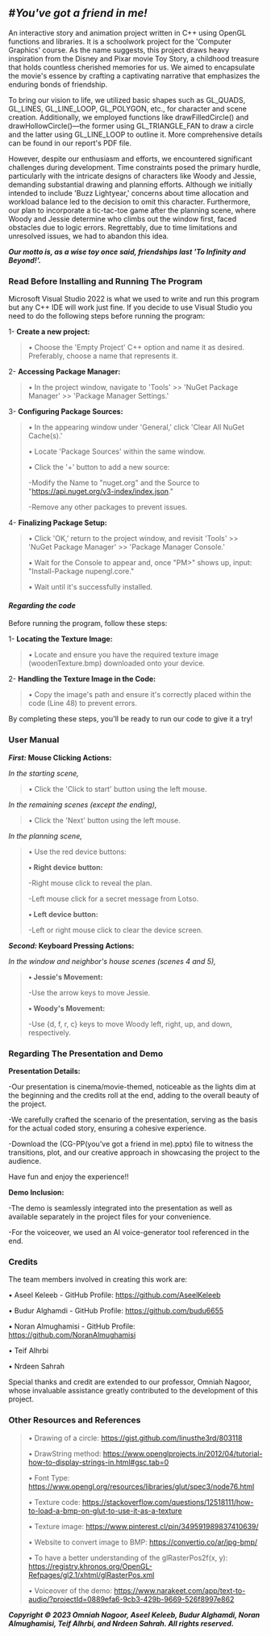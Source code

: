 ## _**#You've got a friend in me!**_


An interactive story and animation project written in C++ using OpenGL functions and libraries.  It is a schoolwork project for the 'Computer Graphics' course. As the name suggests, this project draws heavy inspiration from the Disney and Pixar movie Toy Story, a childhood treasure that holds countless cherished memories for us. We aimed to encapsulate the movie's essence by crafting a captivating narrative that emphasizes the enduring bonds of friendship.

To bring our vision to life, we utilized basic shapes such as GL_QUADS, GL_LINES, GL_LINE_LOOP, GL_POLYGON, etc., for character and scene creation. Additionally, we employed functions like drawFilledCircle() and drawHollowCircle()—the former using GL_TRIANGLE_FAN to draw a circle and the latter using GL_LINE_LOOP to outline it. More comprehensive details can be found in our report's PDF file.

However, despite our enthusiasm and efforts, we encountered significant challenges during development. Time constraints posed the primary hurdle, particularly with the intricate designs of characters like Woody and Jessie, demanding substantial drawing and planning efforts. Although we initially intended to include 'Buzz Lightyear,' concerns about time allocation and workload balance led to the decision to omit this character. Furthermore, our plan to incorporate a tic-tac-toe game after the planning scene, where Woody and Jessie determine who climbs out the window first, faced obstacles due to logic errors. Regrettably, due to time limitations and unresolved issues, we had to abandon this idea.

**_Our motto is, as a wise toy once said, friendships last 'To Infinity and Beyond!'._**


### **Read Before Installing and Running The Program**
Microsoft Visual Studio 2022 is what we used to write and run this program but any C++ IDE will work just fine. If you decide to use Visual Studio you need to do the following steps before running the program:

1- **Create a new project:** 
> • Choose the 'Empty Project' C++ option and name it as desired. Preferably, choose a name that represents it.

2- **Accessing Package Manager:** 
> • In the project window, navigate to 'Tools' >> 'NuGet Package Manager' >> 'Package Manager Settings.'

3- **Configuring Package Sources:** 
> • In the appearing window under 'General,' click 'Clear All NuGet Cache(s).'
> 
> • Locate 'Package Sources' within the same window.
> 
> • Click the '+' button to add a new source:
> 
>-Modify the Name to "nuget.org" and the Source to "https://api.nuget.org/v3-index/index.json."
> 
>-Remove any other packages to prevent issues.

4- **Finalizing Package Setup:**
> • Click 'OK,' return to the project window, and revisit 'Tools' >> 'NuGet Package Manager' >> 'Package Manager Console.'
> 
> • Wait for the Console to appear and, once "PM>" shows up, input: "Install-Package nupengl.core."
> 
> • Wait until it's successfully installed.

#### _**Regarding the code**_

Before running the program, follow these steps:

1- **Locating the Texture Image:**
> • Locate and ensure you have the required texture image (woodenTexture.bmp) downloaded onto your device.

2- **Handling the Texture Image in the Code:**
> • Copy the image's path and ensure it's correctly placed within the code (Line 48) to prevent errors.

By completing these steps, you'll be ready to run our code to give it a try!

### **User Manual**
**_First:_ Mouse Clicking Actions:**

_In the starting scene,_ 
> • Click the 'Click to start' button using the left mouse.

_In the remaining scenes (except the ending),_ 
> • Click the 'Next' button using the left mouse.

_In the planning scene,_ 
> • Use the red device buttons:
> 
> **• Right device button:**
> 
>-Right mouse click to reveal the plan.
> 
>-Left mouse click for a secret message from Lotso.
> 
> **• Left device button:**
> 
>-Left or right mouse click to clear the device screen.

**_Second:_ Keyboard Pressing Actions:**

_In the window and neighbor's house scenes (scenes 4 and 5),_ 
> **• Jessie's Movement:**
> 
>-Use the arrow keys to move Jessie.
> 
> **• Woody's Movement:**
> 
>-Use {d, f, r, c} keys to move Woody left, right, up, and down, respectively.

### **Regarding The Presentation and Demo**
**Presentation Details:**

-Our presentation is cinema/movie-themed, noticeable as the lights dim at the beginning and the credits roll at the end, adding to the overall beauty of the project.

-We carefully crafted the scenario of the presentation, serving as the basis for the actual coded story, ensuring a cohesive experience.

-Download the (CG-PP(you've got a friend in me).pptx) file to witness the transitions, plot, and our creative approach in showcasing the project to the audience.

Have fun and enjoy the experience!!

**Demo Inclusion:**

-The demo is seamlessly integrated into the presentation as well as available separately in the project files for your convenience.

-For the voiceover, we used an AI voice-generator tool referenced in the end.

### **Credits**
The team members involved in creating this work are:

• Aseel Keleeb - GitHub Profile: https://github.com/AseelKeleeb

• Budur Alghamdi - GitHub Profile: https://github.com/budu6655

• Noran Almughamisi - GitHub Profile: https://github.com/NoranAlmughamisi

• Teif Alhrbi

• Nrdeen Sahrah

Special thanks and credit are extended to our professor, Omniah Nagoor, whose invaluable assistance greatly contributed to the development of this project.

### **Other Resources and References**
> •	Drawing of a circle:  https://gist.github.com/linusthe3rd/803118
> 
> •	DrawString method: https://www.openglprojects.in/2012/04/tutorial-how-to-display-strings-in.html#gsc.tab=0
> 
> •	Font Type: https://www.opengl.org/resources/libraries/glut/spec3/node76.html
> 
> •	Texture code: https://stackoverflow.com/questions/12518111/how-to-load-a-bmp-on-glut-to-use-it-as-a-texture
> 
> •	Texture image: https://www.pinterest.cl/pin/349591989837410639/
> 
> •	Website to convert image to BMP: https://convertio.co/ar/jpg-bmp/
> 
> •	To have a better understanding of the glRasterPos2f(x, y): https://registry.khronos.org/OpenGL-Refpages/gl2.1/xhtml/glRasterPos.xml
> 
> •	Voiceover of the demo: https://www.narakeet.com/app/text-to-audio/?projectId=0889efa6-9cb3-429b-9669-526f8997e862

**_Copyright © 2023 Omniah Nagoor, Aseel Keleeb, Budur Alghamdi, Noran Almughamisi, Teif Alhrbi, and Nrdeen Sahrah. All rights reserved._**
